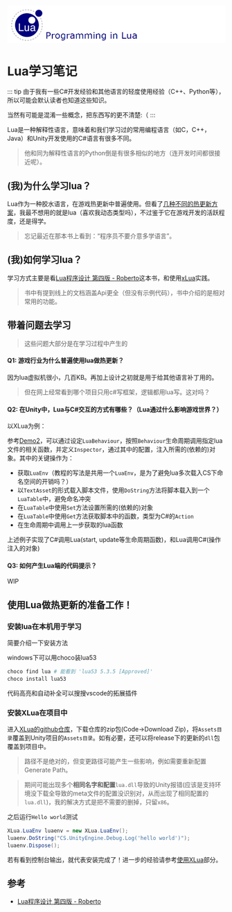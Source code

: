 <img src='../img/lua-0.png'>

# Lua学习笔记

::: tip
由于我有一些C#开发经验和其他语言的轻度使用经验（C++、Python等），所以可能会默认读者也知道这些知识。

当然有可能是混淆一些概念，把东西写的更不清楚:（
:::

Lua是一种解释性语言，意味着和我们学习过的常用编程语言（如C，C++，Java）和Unity开发使用的C#语言有很多不同。
> 他和同为解释性语言的Python倒是有很多相似的地方（连开发时间都很接近呢）。



## (我)为什么学习lua？

Lua作为一种胶水语言，在游戏热更新中普遍使用。但看了[几种不同的热更新方案](../GameBuild/Mod&Hotfix)，我最不想用的就是lua（喜欢我动态类型吗），不过鉴于它在游戏开发的活跃程度，还是得学。
> 忘记最近在那本书上看到：“程序员不要介意多学语言”。

## (我)如何学习lua？

学习方式主要是看[Lua程序设计 第四版 - Roberto](https://www.lua.org/pil/)这本书，和使用[xLua](https://github.com/Tencent/xLua)实践。
> 书中有提到线上的文档涵盖Api更全（但没有示例代码），书中介绍的是相对常用的功能。

## 带着问题去学习

> 这些问题大部分是在学习过程中产生的

#### Q1: 游戏行业为什么普遍使用lua做热更新？

因为lua虚拟机很小，几百KB。再加上设计之初就是用于给其他语言补丁用的。
> 但在网上经常看到哪个项目只用c#写框架，逻辑都用lua写。这对吗？

#### Q2: 在Unity中，Lua与C#交互的方式有哪些？（Lua通过什么影响游戏世界？）

以XLua为例：

参考[Demo2](https://github.com/Tencent/xLua/tree/master/Assets/XLua/Examples/02_U3DScripting)，可以通过设定`LuaBehaviour`，按照`Behaviour`生命周期调用指定lua文件的相关函数，并定义`Inspector`，通过其中的配置，注入所需的(依赖的)对象。其中的关键操作为：
- 获取`LuaEnv`（教程的写法是共用一个`LuaEnv`，是为了避免lua多次载入CS下命名空间的开销吗？）
- 以`TextAsset`的形式载入脚本文件，使用`DoString`方法将脚本载入到一个`LuaTable`中，避免命名冲突
- 在`LuaTable`中使用`Set`方法设置所需的(依赖的)对象
- 在`LuaTable`中使用`Get`方法获取脚本中的函数，类型为C#的`Action`
- 在生命周期中调用上一步获取的lua函数

上述例子实现了C#调用Lua(start, update等生命周期函数)，和Lua调用C#(操作注入的对象)

#### Q3: 如何产生Lua端的代码提示？

WIP

## 使用Lua做热更新的准备工作！

### 安装lua在本机用于学习

简要介绍一下安装方法

windows下可以用choco装lua53
```bash
choco find lua # 能看到 'lua53 5.3.5 [Approved]'
choco install lua53
```

代码高亮和自动补全可以搜搜vscode的拓展插件

### 安装XLua在项目中

进入[XLua的github仓库](https://github.com/Tencent/xLua)，下载仓库的zip包(Code->Download Zip)，将`Assets目录`覆盖到Unity项目的`Assets目录`。如有必要，还可以将release下的更新的`dll`包覆盖到项目中。

> 路径不是绝对的，但变更路径可能产生一些影响，例如需要重新配置Generate Path。

> 期间可能出现多个**相同名字和配置**`lua.dll`导致的Unity报错(应该是支持环境没下载全导致的meta文件的配置没识别对，从而出现了相同配置的`lua.dll`)，我的解决方式是把不需要的删掉，只留`x86`。

之后运行`Hello world`测试

```csharp
XLua.LuaEnv luaenv = new XLua.LuaEnv();
luaenv.DoString("CS.UnityEngine.Debug.Log('hello world')");
luaenv.Dispose();
```

若有看到控制台输出，就代表安装完成了！进一步的经验请参考[使用XLua](./UseXLua)部分。

## 参考
- [Lua程序设计 第四版 - Roberto](https://www.lua.org/pil/)
